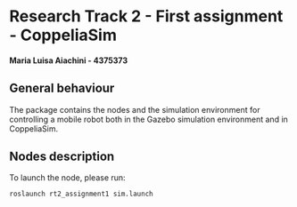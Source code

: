 # Research Track 2 - First assignment - CoppeliaSim
#### Maria Luisa Aiachini - 4375373

## General behaviour
The package contains the nodes and the simulation environment for controlling a mobile robot both in the Gazebo simulation environment and in CoppeliaSim.


## Nodes description





To launch the node, please run:
```
roslaunch rt2_assignment1 sim.launch
```

